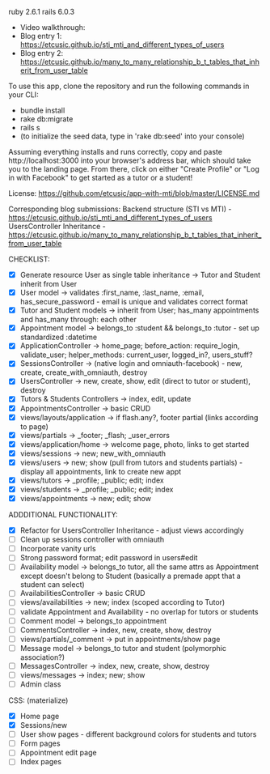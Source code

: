 ruby 2.6.1
rails 6.0.3

- Video walkthrough: 
- Blog entry 1: https://etcusic.github.io/sti_mti_and_different_types_of_users
- Blog entry 2: https://etcusic.github.io/many_to_many_relationship_b_t_tables_that_inherit_from_user_table 

To use this app, clone the repository and run the following commands in your CLI:
- bundle install 
- rake db:migrate
- rails s
- (to initialize the seed data, type in 'rake db:seed' into your console)

Assuming everything installs and runs correctly, copy and paste http://localhost:3000 into your browser's address bar, which should take you to the landing page. From there, click on either "Create Profile" or "Log in with Facebook" to get started as a tutor or a student!

License: https://github.com/etcusic/app-with-mti/blob/master/LICENSE.md

Corresponding blog submissions: 
    Backend structure (STI vs MTI) - https://etcusic.github.io/sti_mti_and_different_types_of_users 
    UsersController Inheritance - https://etcusic.github.io/many_to_many_relationship_b_t_tables_that_inherit_from_user_table 

CHECKLIST:
- [x] Generate resource User as single table inheritance -> Tutor and Student inherit from User
- [x] User model -> validates :first_name, :last_name, :email, has_secure_password - email is unique and validates correct format
- [x] Tutor and Student models -> inherit from User; has_many appointments and has_many through: each other
- [x] Appointment model -> belongs_to :student && belongs_to :tutor - set up standardized :datetime
- [x] ApplicationController -> home_page; before_action: require_login, validate_user; helper_methods: current_user, logged_in?, users_stuff?
- [x] SessionsController -> (native login and omniauth-facebook) - new, create, create_with_omniauth, destroy
- [x] UsersController -> new, create, show, edit (direct to tutor or student), destroy
- [x] Tutors & Students Controllers -> index, edit, update
- [x] AppointmentsController -> basic CRUD
- [x] views/layouts/application -> if flash.any?, footer partial (links according to page)
- [x] views/partials -> _footer; _flash; _user_errors
- [x] views/application/home -> welcome page, photo, links to get started
- [x] views/sessions -> new; new_with_omniauth
- [x] views/users -> new; show (pull from tutors and students partials) - display all appointments, link to create new appt
- [x] views/tutors -> _profile; _public; edit; index
- [x] views/students -> _profile; _public; edit; index
- [x] views/appointments -> new; edit; show

ADDDITIONAL FUNCTIONALITY:
- [x] Refactor for UsersController Inheritance - adjust views accordingly
- [ ] Clean up sessions controller with omniauth
- [ ] Incorporate vanity urls
- [ ] Strong password format; edit password in users#edit
- [ ] Availability model -> belongs_to tutor, all the same attrs as Appointment except doesn't belong to Student (basically a premade appt that a student can select)
- [ ] AvailabilitiesController -> basic CRUD
- [ ] views/availabilities -> new; index (scoped according to Tutor)
- [ ] validate Appointment and Availability - no overlap for tutors or students
- [ ] Comment model -> belongs_to appointment
- [ ] CommentsController -> index, new, create, show, destroy
- [ ] views/partials/_comment -> put in appointments/show page
- [ ] Message model -> belongs_to tutor and student (polymorphic association?)
- [ ] MessagesController -> index, new, create, show, destroy
- [ ] views/messages -> index; new; show
- [ ] Admin class

CSS: (materialize)
- [x] Home page
- [x] Sessions/new
- [ ] User show pages - different background colors for students and tutors
- [ ] Form pages
- [ ] Appointment edit page
- [ ] Index pages